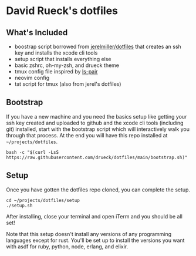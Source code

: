 # David Rueck's dotfiles

## What's Included

- boostrap script borrowed from
  [jerelmiller/dotfiles](https://github.com/jerelmiller/dotfiles) that creates
  an ssh key and installs the xcode cli tools
- setup script that installs everything else
- basic zshrc, oh-my-zsh, and drueck theme
- tmux config file inspired by [ls-pair](https://github.com/livingsocial/ls-pair)
- neovim config
- tat script for tmux (also from jerel's dotfiles)

## Bootstrap

If you have a new machine and you need the basics setup like getting your ssh key created
and uploaded to github and the xcode cli tools (including git) installed, start with the
bootstrap script which will interactively walk you through that process. At the end you will
have this repo installed at `~/projects/dotfiles`.

```terminal
bash -c "$(curl -LsS https://raw.githubusercontent.com/drueck/dotfiles/main/bootstrap.sh)"
```

## Setup

Once you have gotten the dotfiles repo cloned, you can complete the setup.

```terminal
cd ~/projects/dotfiles/setup
./setup.sh
```

After installing, close your terminal and open iTerm and you should be all set!

Note that this setup doesn't install any versions of any programming languages
except for rust. You'll be set up to install the versions you want with asdf
for ruby, python, node, erlang, and elixir.
